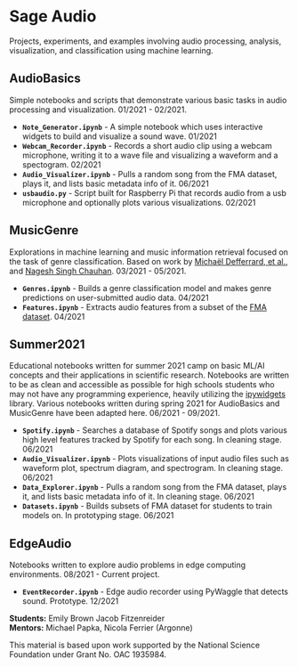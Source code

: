 # Sage Audio  
Projects, experiments, and examples involving audio processing, analysis, visualization, and classification using machine learning.
  
## AudioBasics  
Simple notebooks and scripts that demonstrate various basic tasks in audio processing and visualization. 01/2021 - 02/2021.  
- **`Note_Generator.ipynb`** - A simple notebook which uses interactive widgets to build and visualize a sound wave. 01/2021
- **`Webcam_Recorder.ipynb`** - Records a short audio clip using a webcam microphone, writing it to a wave file and visualizing a waveform and a spectogram. 02/2021
- **`Audio_Visualizer.ipynb`** - Pulls a random song from the FMA dataset, plays it, and lists basic metadata info of it. 06/2021
- **`usbaudio.py`** - Script built for Raspberry Pi that records audio from a usb microphone and optionally plots various visualizations. 02/2021

## MusicGenre
Explorations in machine learning and music information retrieval focused on the task of genre classification. Based on work by [Michaël Defferrard, et al.](https://github.com/mdeff/fma), and [Nagesh Singh Chauhan](https://www.kdnuggets.com/2020/02/audio-data-analysis-deep-learning-python-part-1.html). 03/2021 - 05/2021.
- **`Genres.ipynb`** - Builds a genre classification model and makes genre predictions on user-submitted audio data. 04/2021
- **`Features.ipynb`** - Extracts audio features from a subset of the [FMA dataset](https://github.com/mdeff/fma). 04/2021

## Summer2021
Educational notebooks written for summer 2021 camp on basic ML/AI concepts and their applications in scientific research. Notebooks are written to be as clean and accessible as possible for high schools students who may not have any programming experience, heavily utilizing the [ipywidgets](https://pypi.org/project/ipywidgets/) library. Various notebooks written during spring 2021 for AudioBasics and MusicGenre have been adapted here. 06/2021 - 09/2021.
- **`Spotify.ipynb`** - Searches a database of Spotify songs and plots various high level features tracked by Spotify for each song. In cleaning stage. 06/2021
- **`Audio_Visualizer.ipynb`** - Plots visualizations of input audio files such as waveform plot, spectrum diagram, and spectrogram. In cleaning stage. 06/2021
- **`Data_Explorer.ipynb`** - Pulls a random song from the FMA dataset, plays it, and lists basic metadata info of it. In cleaning stage. 06/2021
- **`Datasets.ipynb`** - Builds subsets of FMA dataset for students to train models on. In prototyping stage. 06/2021

## EdgeAudio
Notebooks written to explore audio problems in edge computing environments. 08/2021 - Current project.
- **`EventRecorder.ipynb`** - Edge audio recorder using PyWaggle that detects sound. Prototype. 12/2021

**Students:** Emily Brown Jacob Fitzenreider <br>
**Mentors:** Michael Papka, Nicola Ferrier (Argonne)

This material is based upon work supported by the National Science Foundation under Grant No. OAC 1935984.
